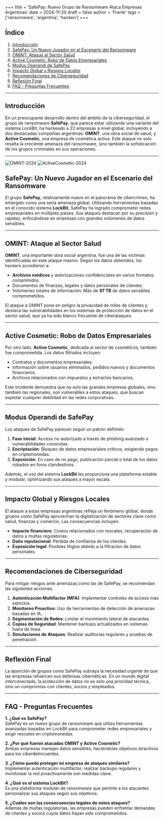 +++
title = 'SafePay: Nuevo Grupo de Ransomware Ataca Empresas Argentinas'
date = 2024-11-20
draft = false
author = 'Franle'
tags = ['ransomware', 'argentina', 'hackeo']
+++

## Índice
1. [Introducción](#introducción)
2. [SafePay: Un Nuevo Jugador en el Escenario del Ransomware](#safepay-un-nuevo-jugador-en-el-escenario-del-ransomware)
3. [OMINT: Ataque al Sector Salud](#omint-ataque-al-sector-salud)
4. [Active Cosmetic: Robo de Datos Empresariales](#active-cosmetic-robo-de-datos-empresariales)
5. [Modus Operandi de SafePay](#modus-operandi-de-safepay)
6. [Impacto Global y Riesgos Locales](#impacto-global-y-riesgos-locales)
7. [Recomendaciones de Ciberseguridad](#recomendaciones-de-ciberseguridad)
8. [Reflexión Final](#reflexión-final)
9. [FAQ - Preguntas Frecuentes](#faq---preguntas-frecuentes)

---

## Introducción
En un preocupante desarrollo dentro del ámbito de la ciberseguridad, el grupo de ransomware **SafePay**, que parece estar utilizando una variante del sistema LockBit, ha hackeado a 22 empresas a nivel global, incluyendo a dos destacadas compañías argentinas: **OMINT**, una obra social de salud, y **Active Cosmetic**, una empresa de cosmética activa. Este ataque no solo resalta la creciente amenaza del ransomware, sino también la sofisticación de los grupos criminales en sus operaciones.

---

![OMINT-2024](https://i.postimg.cc/dtztt3CK/Safe-Pay-2.png)
![ActiveCosmetic-2024](https://i.postimg.cc/yYJ8HckP/Safe-Pay-1.png)

## SafePay: Un Nuevo Jugador en el Escenario del Ransomware
El grupo **SafePay**, relativamente nuevo en el panorama de cibercrimen, ha emergido como una seria amenaza global. Utilizando herramientas basadas en el conocido sistema **LockBit**, SafePay ha logrado comprometer redes empresariales en múltiples países. Sus ataques destacan por su precisión y rapidez, enfocándose en empresas con grandes volúmenes de datos sensibles.

---

## OMINT: Ataque al Sector Salud
**OMINT**, una importante obra social argentina, fue una de las víctimas identificadas en este ataque masivo. Según los datos obtenidos, los hackers accedieron a:

- **Archivos médicos** y autorizaciones confidenciales en varios formatos comprimidos.
- Documentos de finanzas, legales y datos personales de clientes.
- Volúmenes totales de información: Más de **97 TB** de datos sensibles comprometidos.

El ataque a OMINT pone en peligro la privacidad de miles de clientes y destaca las vulnerabilidades en los sistemas de protección de datos en el sector salud, que ya ha sido blanco frecuente de ciberataques.

---

## Active Cosmetic: Robo de Datos Empresariales
Por otro lado, **Active Cosmetic**, dedicada al sector de cosméticos, también fue comprometida. Los datos filtrados incluyen:

- Contratos y documentos empresariales.
- Información sobre usuarios eliminados, pedidos nuevos y documentos financieros.
- Archivos relacionados con impuestos y extractos bancarios.

Este incidente demuestra que no solo las grandes empresas globales, sino también las regionales, son vulnerables a estos ataques, que buscan explotar cualquier debilidad en las redes corporativas.

---

## Modus Operandi de SafePay
Los ataques de SafePay parecen seguir un patrón definido:

1. **Fase inicial**: Acceso no autorizado a través de phishing avanzado o vulnerabilidades conocidas.
2. **Encriptación**: Bloqueo de datos empresariales críticos, exigiendo pagos en criptomonedas.
3. **Exposición**: En caso de no pago, publicación parcial o total de los datos robados en foros clandestinos.

Además, el uso del sistema **LockBit** les proporciona una plataforma estable y modular, optimizando sus ataques a mayor escala.

---

## Impacto Global y Riesgos Locales
El ataque a estas empresas argentinas refleja un fenómeno global, donde grupos como SafePay aprovechan la digitalización de sectores clave como salud, finanzas y comercio. Las consecuencias incluyen:

- **Impacto financiero**: Costos relacionados con rescates, recuperación de datos y multas regulatorias.
- **Daño reputacional**: Pérdida de confianza de los clientes.
- **Exposición legal**: Posibles litigios debido a la filtración de datos personales.

---

## Recomendaciones de Ciberseguridad
Para mitigar riesgos ante amenazas como las de SafePay, se recomiendan las siguientes acciones:

1. **Autenticación Multifactor (MFA)**: Implementar controles de acceso más estrictos.
2. **Monitoreo Proactivo**: Uso de herramientas de detección de amenazas basadas en IA.
3. **Segmentación de Redes**: Limitar el movimiento lateral de atacantes.
4. **Copias de Seguridad**: Mantener backups actualizados en sistemas fuera de línea.
5. **Simulaciones de Ataques**: Realizar auditorías regulares y pruebas de penetración.

---

## Reflexión Final
La aparición de grupos como SafePay subraya la necesidad urgente de que las empresas refuercen sus defensas cibernéticas. En un mundo digital interconectado, la protección de datos no es solo una prioridad técnica, sino un compromiso con clientes, socios y empleados.

---

## FAQ - Preguntas Frecuentes

**1. ¿Qué es SafePay?**  
SafePay es un nuevo grupo de ransomware que utiliza herramientas avanzadas basadas en LockBit para comprometer redes empresariales y exigir rescates en criptomonedas.

**2. ¿Por qué fueron atacadas OMINT y Active Cosmetic?**  
Ambas empresas manejan datos sensibles, haciéndolas objetivos atractivos para los ciberdelincuentes.

**3. ¿Cómo puedo proteger mi empresa de ataques similares?**  
Implementar autenticación multifactor, realizar backups regulares y monitorear la red proactivamente son medidas clave.

**4. ¿Qué es el sistema LockBit?**  
Es una plataforma modular de ransomware que permite a los atacantes personalizar sus ataques según sus objetivos.

**5. ¿Cuáles son las consecuencias legales de estos ataques?**  
Además de multas regulatorias, las empresas pueden enfrentar demandas de clientes y socios cuyos datos hayan sido comprometidos.
